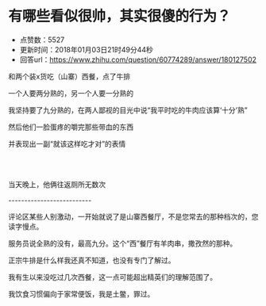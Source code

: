 # 有哪些看似很帅，其实很傻的行为？
- 点赞数：5527
- 更新时间：2018年01月03日21时49分44秒
- 回答url：https://www.zhihu.com/question/60774289/answer/180127502
<body>
 <p data-pid="gTIem6Ht">和两个装x货吃（山寨）西餐，点了牛排</p>
 <p data-pid="FC14agaC">一个人要两分熟的，另一个人要一分熟的</p>
 <p data-pid="OZkiwOHQ">我坚持要了九分熟的，在两人鄙视的目光中说“我平时吃的牛肉应该算‘十分’熟”</p>
 <p data-pid="cERwNtb6">然后他们一脸蛋疼的嚼完那些带血的东西</p>
 <p data-pid="gNHUqXIs">并表现出一副“就该这样吃才对”的表情</p>
 <br>
 <br>
 <p data-pid="ML-zx7VJ">当天晚上，他俩往返厕所无数次</p>
 <p data-pid="fQk8321Q">--------------------------</p>
 <p data-pid="Y-f-Zy1i">评论区某些人别激动，一开始就说了是山寨西餐厅，不是您常去的那种档次的，您读字慢点。</p>
 <p data-pid="fUCpaGpO">服务员说全熟的没有，最高九分。这个“西”餐厅有羊肉串，撒孜然的那种。</p>
 <p data-pid="XU09od53">正宗牛排是什么样我还真不知道，也没有专门了解过。</p>
 <p data-pid="dF-itE3k">我有生以来没吃过几次西餐，这一点可能超出精英们的理解范围了。</p>
 <p data-pid="MyfSs3GK">我饮食习惯偏向于家常便饭，我是土鳖，罪过。</p>
</body>